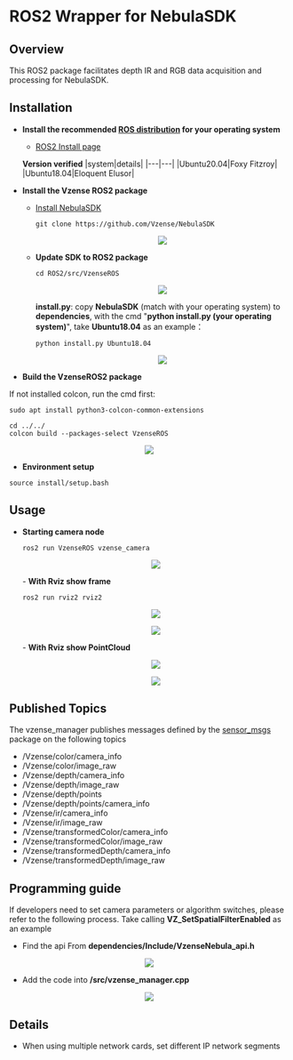 
# ROS2 Wrapper for NebulaSDK

## Overview
This ROS2 package facilitates depth IR and RGB data acquisition and processing for NebulaSDK.

## Installation

- **Install the recommended [ROS distribution](http://wiki.ros.org/Distributions) for your operating system**
  - [ROS2 Install page](http://docs.ros.org/en/rolling/Installation.html)

  **Version verified**
  |system|details|
  |---|---|
  |Ubuntu20.04|Foxy Fitzroy|
  |Ubuntu18.04|Eloquent Elusor|

- **Install the Vzense ROS2 package**

  - [Install NebulaSDK](https://github.com/Vzense/NebulaSDK)
    
    ```console
    git clone https://github.com/Vzense/NebulaSDK
    ```
    <p align="center"><img src="./doc/img/step0.png" /></p>
  - **Update SDK to ROS2 package**
    ```console
    cd ROS2/src/VzenseROS
    ```
    <p align="center"><img src="./doc/img/step2.png" /></p>

    <b>install.py</b>: copy <b>NebulaSDK</b> (match with your operating system) to <b>dependencies</b>, with the cmd "<b>python install.py (your operating system)</b>", take <b>Ubuntu18.04</b> as an example：
    ```console
    python install.py Ubuntu18.04
    ```
    <p align="center"><img src="./doc/img/step3.png" /></p>

 - **Build the VzenseROS2 package**

  If not installed colcon, run the cmd first:
  ```console
  sudo apt install python3-colcon-common-extensions
  ```
  ```console
  cd ../../
  colcon build --packages-select VzenseROS
  ```
  <p align="center"><img src="./doc/img/step4.png" /></p>
  

 - **Environment setup**
  ```console
  source install/setup.bash 
  ```
## Usage
- **Starting camera node**
    ```console
    ros2 run VzenseROS vzense_camera
    ```
    <p align="center"><img src="./doc/img/step6.png" /></p>
    - <b>With Rviz show frame</b>
    
    ```console
    ros2 run rviz2 rviz2
    ```
    <p align="center"><img src="./doc/img/step7.png" /></p>
    <p align="center"><img src="./doc/img/step8.png" /></p>
    - <b>With Rviz show PointCloud</b>
    <p align="center"><img src="./doc/img/step10.png" /></p>
    <p align="center"><img src="./doc/img/step11.png" /></p>
 
## Published Topics
The vzense_manager publishes messages defined by the [sensor_msgs](http://wiki.ROS2.org/sensor_msgs) package on the following topics

- /Vzense/color/camera_info
- /Vzense/color/image_raw
- /Vzense/depth/camera_info
- /Vzense/depth/image_raw
- /Vzense/depth/points
- /Vzense/depth/points/camera_info
- /Vzense/ir/camera_info
- /Vzense/ir/image_raw
- /Vzense/transformedColor/camera_info
- /Vzense/transformedColor/image_raw
- /Vzense/transformedDepth/camera_info
- /Vzense/transformedDepth/image_raw
 
## Programming guide
If developers need to set camera parameters or algorithm switches, please refer to the following process.
Take calling <b>VZ_SetSpatialFilterEnabled</b> as an example
- Find the api From **dependencies/Include/VzenseNebula_api.h**
<p align="center"><img src="./doc/img/step13.png" /></p>

- Add the code into **/src/vzense_manager.cpp**
<p align="center"><img src="./doc/img/step14.png" /></p>

## Details
- When using multiple network cards, set different IP network segments